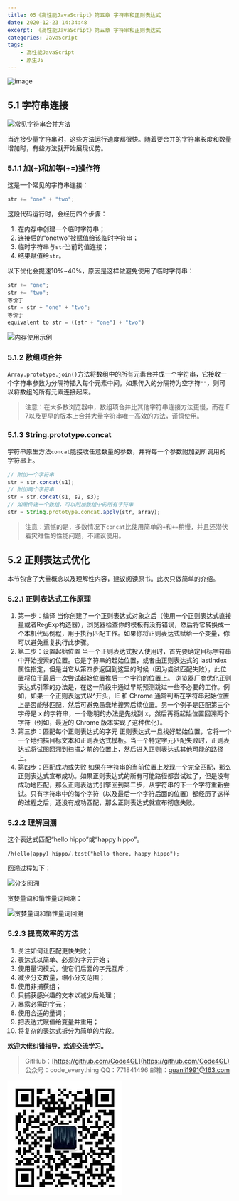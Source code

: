 ```yaml
---
title: 05《高性能JavaScript》第五章 字符串和正则表达式
date: 2020-12-23 14:34:48
excerpt: 《高性能JavaScript》第五章 字符串和正则表达式
categories: JavaScript
tags:
    - 高性能JavaScript
    - 原生JS
---
```


![image](https://upload-images.jianshu.io/upload_images/18236822-ed739b07cf9eed5e.png?imageMogr2/auto-orient/strip%7CimageView2/2/w/1240)

## 5.1 字符串连接

![常见字符串合并方法](https://upload-images.jianshu.io/upload_images/18236822-a4173ea40035a0df.png?imageMogr2/auto-orient/strip%7CimageView2/2/w/1240)

当连接少量字符串时，这些方法运行速度都很快。随着要合并的字符串长度和数量增加时，有些方法就开始展现优势。

### 5.1.1 加(+)和加等(+=)操作符

这是一个常见的字符串连接：

```JavaScript
str += "one" + "two";
```

这段代码运行时，会经历四个步骤：

1. 在内存中创建一个临时字符串；
2. 连接后的“onetwo”被赋值给该临时字符串；
3. 临时字符串与`str`当前的值连接；
4. 结果赋值给`str`。

以下优化会提速10%~40%，原因是这样做避免使用了临时字符串：

```JavaScript
str += "one";
str += "two";
等价于
str = str + "one" + "two";
等价于
equivalent to str = ((str + "one") + "two")
```

![内存使用示例](https://upload-images.jianshu.io/upload_images/18236822-a0abb61cf5f972af.png?imageMogr2/auto-orient/strip%7CimageView2/2/w/1240)

### 5.1.2 数组项合并

`Array.prototype.join()`方法将数组中的所有元素合并成一个字符串，它接收一个字符串参数为分隔符插入每个元素中间。如果传入的分隔符为空字符`""`，则可以将数组的所有元素连接起来。
> 注意：在大多数浏览器中，数组项合并比其他字符串连接方法更慢，而在IE 7以及更早的版本上合并大量字符串唯一高效的方法，谨慎使用。

### 5.1.3 String.prototype.concat

字符串原生方法`concat`能接收任意数量的参数，并将每一个参数附加到所调用的字符串上。

```JavaScript
// 附加一个字符串
str = str.concat(s1);
// 附加两个字符串
str = str.concat(s1, s2, s3);
// 如果传递一个数组，可以附加数组中的所有字符串
str = String.prototype.concat.apply(str, array);
```

> 注意：遗憾的是，多数情况下`concat`比使用简单的`+`和`+=`稍慢，并且还潜伏着灾难性的性能问题，不建议使用。

## 5.2 正则表达式优化

本节包含了大量概念以及理解性内容，建议阅读原书。此次只做简单的介绍。

### 5.2.1 正则表达式工作原理

1. 第一步：编译
 当你创建了一个正则表达式对象之后（使用一个正则表达式直接量或者RegExp构造器），浏览器检查你的模板有没有错误，然后将它转换成一个本机代码例程，用于执行匹配工作。如果你将正则表达式赋给一个变量，你可以避免重复执行此步骤。
2. 第二步：设置起始位置
 当一个正则表达式投入使用时，首先要确定目标字符串中开始搜索的位置。它是字符串的起始位置，或者由正则表达式的 lastIndex 属性指定，但是当它从第四步返回到这里的时候（因为尝试匹配失败），此位置将位于最后一次尝试起始位置推后一个字符的位置上。
浏览器厂商优化正则表达式引擎的办法是，在这一阶段中通过早期预测跳过一些不必要的工作。例如，如果一个正则表达式以^开头，IE 和 Chrome 通常判断在字符串起始位置上是否能够匹配，然后可避免愚蠢地搜索后续位置。另一个例子是匹配第三个字母是 x 的字符串，一个聪明的办法是先找到 x，然后再将起始位置回溯两个字符（例如，最近的 Chrome 版本实现了这种优化）。
3. 第三步：匹配每个正则表达式的字元
 正则表达式一旦找好起始位置，它将一个一个地扫描目标文本和正则表达式模板。当一个特定字元匹配失败时，正则表达式将试图回溯到扫描之前的位置上，然后进入正则表达式其他可能的路径上。
4. 第四步：匹配成功或失败
 如果在字符串的当前位置上发现一个完全匹配，那么正则表达式宣布成功。如果正则表达式的所有可能路径都尝试过了，但是没有成功地匹配，那么正则表达式引擎回到第二步，从字符串的下一个字符重新尝试。只有字符串中的每个字符（以及最后一个字符后面的位置）都经历了这样的过程之后，还没有成功匹配，那么正则表达式就宣布彻底失败。

### 5.2.2 理解回溯

这个表达式匹配“hello hippo”或“happy hippo”。

```text
/h(ello|appy) hippo/.test("hello there, happy hippo");
```

回溯过程如下：

![分支回溯](https://upload-images.jianshu.io/upload_images/18236822-0967dead5e8cc4af.png?imageMogr2/auto-orient/strip%7CimageView2/2/w/1240)

贪婪量词和惰性量词回溯：

![贪婪量词和惰性量词回溯](https://upload-images.jianshu.io/upload_images/18236822-3121a5a4ea9f44e3.png?imageMogr2/auto-orient/strip%7CimageView2/2/w/1240)

### 5.2.3 提高效率的方法

1. 关注如何让匹配更快失败；
2. 表达式以简单、必须的字元开始；
3. 使用量词模式，使它们后面的字元互斥；
4. 减少分支数量，缩小分支范围；
5. 使用非捕获组；
6. 只捕获感兴趣的文本以减少后处理；
7. 暴露必需的字元；
8. 使用合适的量词；
9. 把表达式赋值给变量并重用；
10. 将复杂的表达式拆分为简单的片段。

**欢迎大佬纠错指导，欢迎交流学习。**

>GitHub：[https://github.com/Code4GL](https://github.com/Code4GL)
公众号：code_everything
QQ：771841496
邮箱：guanli1991@163.com

![code_everything](/images/code_everything.jpg)
